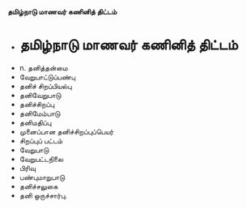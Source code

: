 **தமிழ்நாடு மாணவர் கணினித் திட்டம்**
- # தமிழ்நாடு மாணவர் கணினித் திட்டம்
- n. தனித்தன்மை
- வேறுபாட்டுப்பண்பு
- தனிச் சிறப்பியல்பு
- தனிவேறுபாடு
- தனிச்சிறப்பு
- தனிமேம்பாடு
- தனிமதிப்பு
- முனைப்பான தனிச்சிறப்புப்பெயர்
- சிறப்புப் பட்டம்
- வேறுபாடு
- வேறுபட்டநிலை
- பிரிவு
- பண்புமாறுபாடு
- தனிச்சலுகை
- தனி ஒருச்சார்பு.


